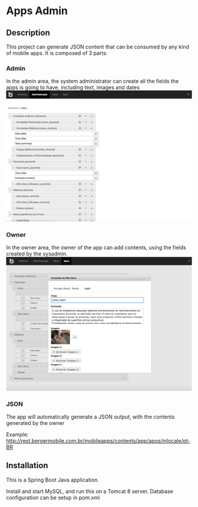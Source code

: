 # Apps Admin

## Description

This project can generate JSON content that can be consumed by any kind of mobile apps.
It is composed of 3 parts:

### Admin
In the admin area, the system administrator can create all the fields the apps is going to have, including text, images and dates
![alt tag](https://github.com/bergergit/appsadmin/raw/master/screenshots/admin1.jpg "Admin area")

### Owner
In the owner area, the owner of the app can add contents, using the fields created by the sysadmin.
![alt tag](https://github.com/bergergit/appsadmin/raw/master/screenshots/owner1.jpg "Owner area")

### JSON
The app will automatically generate a JSON output, with the contents generated by the owner

Example: http://rest.bergermobile.com.br/mobileapps/contents/app/apos/inlocale/pt-BR


## Installation

This is a Spring Boot Java application.

Install and start MySQL, and run this on a Tomcat 8 server.
Database configuration can be setup in pom.xml